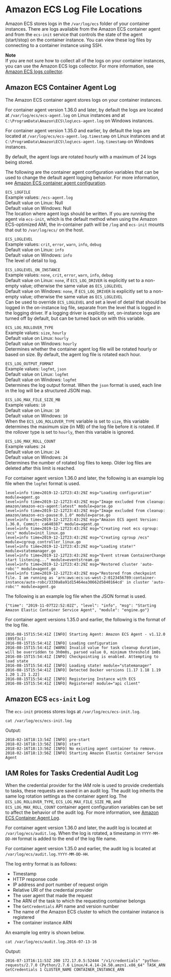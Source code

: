 # Amazon ECS Log File Locations<a name="logs"></a>

Amazon ECS stores logs in the `/var/log/ecs` folder of your container instances\. There are logs available from the Amazon ECS container agent and from the `ecs-init` service that controls the state of the agent \(start/stop\) on the container instance\. You can view these log files by connecting to a container instance using SSH\.

**Note**  
If you are not sure how to collect all of the logs on your container instances, you can use the Amazon ECS logs collector\. For more information, see [Amazon ECS logs collector](ecs-logs-collector.md)\.

## Amazon ECS Container Agent Log<a name="agent-logs"></a>

The Amazon ECS container agent stores logs on your container instances\.

For container agent version 1\.36\.0 and later, by default the logs are located at `/var/log/ecs/ecs-agent.log` on Linux instances and at `C:\ProgramData\Amazon\ECS\log\ecs-agent.log` on Windows instances\.

For container agent version 1\.35\.0 and earlier, by default the logs are located at `/var/log/ecs/ecs-agent.log.timestamp` on Linux instances and at `C:\ProgramData\Amazon\ECS\log\ecs-agent.log.timestamp` on Windows instances\.

By default, the agent logs are rotated hourly with a maximum of 24 logs being stored\.

The following are the container agent configuration variables that can be used to change the default agent logging behavior\. For more information, see [Amazon ECS container agent configuration](ecs-agent-config.md)\.

`ECS_LOGFILE`  
Example values: `/ecs-agent.log`  
Default value on Linux: Null  
Default value on Windows: Null  
The location where agent logs should be written\. If you are running the agent via `ecs-init`, which is the default method when using the Amazon ECS\-optimized AMI, the in\-container path will be `/log` and `ecs-init` mounts that out to `/var/log/ecs/` on the host\.

`ECS_LOGLEVEL`  
Example values: `crit`, `error`, `warn`, `info`, `debug`  
Default value on Linux: `info`  
Default value on Windows: `info`  
The level of detail to log\.

`ECS_LOGLEVEL_ON_INSTANCE`  
Example values: `none`, `crit`, `error`, `warn`, `info`, `debug`  
Default value on Linux: `none`, if `ECS_LOG_DRIVER` is explicitly set to a non\-empty value; otherwise the same value as `ECS_LOGLEVEL`  
Default value on Windows: `none`, if `ECS_LOG_DRIVER` is explicitly set to a non\-empty value; otherwise the same value as `ECS_LOGLEVEL`  
Can be used to override `ECS_LOGLEVEL` and set a level of detail that should be logged in the on\-instance log file, separate from the level that is logged in the logging driver\. If a logging driver is explicitly set, on\-instance logs are turned off by default, but can be turned back on with this variable\.

`ECS_LOG_ROLLOVER_TYPE`  
Example values: `size`, `hourly`  
Default value on Linux: `hourly`  
Default value on Windows: `hourly`  
Determines whether the container agent log file will be rotated hourly or based on size\. By default, the agent log file is rotated each hour\.

`ECS_LOG_OUTPUT_FORMAT`  
Example values: `logfmt`, `json`  
Default value on Linux: `logfmt`  
Default value on Windows: `logfmt`  
Determines the log output format\. When the `json` format is used, each line in the log will be a structured JSON map\.

`ECS_LOG_MAX_FILE_SIZE_MB`  
Example values: `10`  
Default value on Linux: `10`  
Default value on Windows: `10`  
When the `ECS_LOG_ROLLOVER_TYPE` variable is set to `size`, this variable determines the maximum size \(in MB\) of the log file before it is rotated\. If the rollover type is set to `hourly`, then this variable is ignored\.

`ECS_LOG_MAX_ROLL_COUNT`  
Example values: `24`  
Default value on Linux: `24`  
Default value on Windows: `24`  
Determines the number of rotated log files to keep\. Older log files are deleted after this limit is reached\.

For container agent version 1\.36\.0 and later, the following is an example log file when the `logfmt` format is used\.

```
level=info time=2019-12-12T23:43:29Z msg="Loading configuration" module=agent.go
level=info time=2019-12-12T23:43:29Z msg="Image excluded from cleanup: amazon/amazon-ecs-agent:latest" module=parse.go
level=info time=2019-12-12T23:43:29Z msg="Image excluded from cleanup: amazon/amazon-ecs-pause:0.1.0" module=parse.go
level=info time=2019-12-12T23:43:29Z msg="Amazon ECS agent Version: 1.36.0, Commit: ca640387" module=agent.go
level=info time=2019-12-12T23:43:29Z msg="Creating root ecs cgroup: /ecs" module=init_linux.go
level=info time=2019-12-12T23:43:29Z msg="Creating cgroup /ecs" module=cgroup_controller_linux.go
level=info time=2019-12-12T23:43:29Z msg="Loading state!" module=statemanager.go
level=info time=2019-12-12T23:43:29Z msg="Event stream ContainerChange start listening..." module=eventstream.go
level=info time=2019-12-12T23:43:29Z msg="Restored cluster 'auto-robc'" module=agent.go
level=info time=2019-12-12T23:43:29Z msg="Restored from checkpoint file. I am running as 'arn:aws:ecs:us-west-2:0123456789:container-instance/auto-robc/3330a8a91d15464ea30662d5840164cd' in cluster 'auto-robc'" module=agent.go
```

The following is an example log file when the JSON format is used\.

```
{"time": "2019-11-07T22:52:02Z", "level": "info", "msg": "Starting Amazon Elastic Container Service Agent", "module": "engine.go"}
```

For container agent versions 1\.35\.0 and earlier, the following is the format of the log file\.

```
2016-08-15T15:54:41Z [INFO] Starting Agent: Amazon ECS Agent - v1.12.0 (895f3c1)
2016-08-15T15:54:41Z [INFO] Loading configuration
2016-08-15T15:54:41Z [WARN] Invalid value for task cleanup duration, will be overridden to 3h0m0s, parsed value 0, minimum threshold 1m0s
2016-08-15T15:54:41Z [INFO] Checkpointing is enabled. Attempting to load state
2016-08-15T15:54:41Z [INFO] Loading state! module="statemanager"
2016-08-15T15:54:41Z [INFO] Detected Docker versions [1.17 1.18 1.19 1.20 1.21 1.22]
2016-08-15T15:54:41Z [INFO] Registering Instance with ECS
2016-08-15T15:54:41Z [INFO] Registered! module="api client"
```

## Amazon ECS `ecs-init` Log<a name="ecs-init-logs"></a>

The `ecs-init` process stores logs at `/var/log/ecs/ecs-init.log`\.

```
cat /var/log/ecs/ecs-init.log
```

Output:

```
2018-02-16T18:13:54Z [INFO] pre-start
2018-02-16T18:13:56Z [INFO] start
2018-02-16T18:13:56Z [INFO] No existing agent container to remove.
2018-02-16T18:13:56Z [INFO] Starting Amazon Elastic Container Service Agent
```

## IAM Roles for Tasks Credential Audit Log<a name="task_iam_roles-logs"></a>

When the credential provider for the IAM role is used to provide credentials to tasks, these requests are saved in an audit log\. The audit log inherits the same log rotation settings as the container agent log\. The `ECS_LOG_ROLLOVER_TYPE`, `ECS_LOG_MAX_FILE_SIZE_MB`, and `ECS_LOG_MAX_ROLL_COUNT` container agent configuration variables can be set to affect the behavior of the audit log\. For more information, see [Amazon ECS Container Agent Log](#agent-logs)\.

For container agent version 1\.36\.0 and later, the audit log is located at `/var/log/ecs/audit.log`\. When the log is rotated, a timestamp in `YYYY-MM-DD-HH` format is added to the end of the log file name\.

For container agent version 1\.35\.0 and earlier, the audit log is located at `/var/log/ecs/audit.log.YYYY-MM-DD-HH`\.

The log entry format is as follows:
+ Timestamp
+ HTTP response code
+ IP address and port number of request origin
+ Relative URI of the credential provider
+ The user agent that made the request
+ The ARN of the task to which the requesting container belongs
+ The `GetCredentials` API name and version number
+ The name of the Amazon ECS cluster to which the container instance is registered
+ The container instance ARN

An example log entry is shown below\.

```
cat /var/log/ecs/audit.log.2016-07-13-16
```

Output:

```
2016-07-13T16:11:53Z 200 172.17.0.5:52444 "/v1/credentials" "python-requests/2.7.0 CPython/2.7.6 Linux/4.4.14-24.50.amzn1.x86_64" TASK_ARN GetCredentials 1 CLUSTER_NAME CONTAINER_INSTANCE_ARN
```